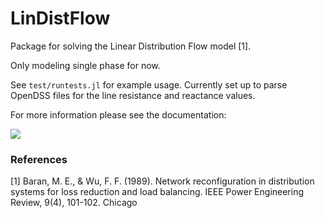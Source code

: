 # LinDistFlow
Package for solving the Linear Distribution Flow model [1].

Only modeling single phase for now.

See `test/runtests.jl` for example usage. Currently set up to parse OpenDSS files for the line resistance and reactance values.

For more information please see the documentation:
<!-- [![](https://img.shields.io/badge/docs-stable-blue.svg)](https://nlaws.github.io/LinDistFlow.jl/stable) -->
[![](https://img.shields.io/badge/docs-dev-blue.svg)](https://nlaws.github.io/LinDistFlow/dev)

### References
[1] Baran, M. E., & Wu, F. F. (1989). Network reconfiguration in distribution systems for loss reduction and load balancing. IEEE Power Engineering Review, 9(4), 101-102.
Chicago	
